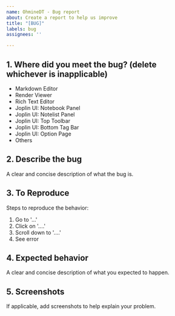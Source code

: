 ```yaml
---
name: OhmineDT - Bug report
about: Create a report to help us improve
title: "[BUG]"
labels: bug
assignees: ''

---
```


## **1. Where did you meet the bug? (delete whichever is inapplicable)**

- Markdown Editor
- Render Viewer
- Rich Text Editor
- Joplin UI: Notebook Panel
- Joplin UI: Notelist Panel
- Joplin UI: Top Toolbar
- Joplin UI: Bottom Tag Bar
- Joplin UI: Option Page
- Others


## **2. Describe the bug**

A clear and concise description of what the bug is.

## **3. To Reproduce**

Steps to reproduce the behavior:
1. Go to '...'
2. Click on '....'
3. Scroll down to '....'
4. See error

## **4. Expected behavior**

A clear and concise description of what you expected to happen.

## **5. Screenshots**

If applicable, add screenshots to help explain your problem.
